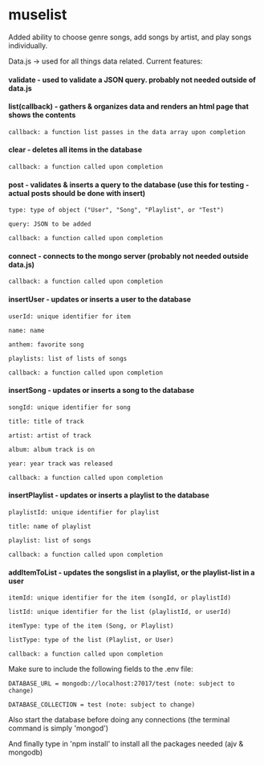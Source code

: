 # muselist
Added ability to choose genre songs, add songs by artist, and play songs individually. 


Data.js -> used for all things data related. Current features:

  #### validate - used to validate a JSON query. probably not needed outside of data.js
  
  
  #### list(callback) - gathers & organizes data and renders an html page that shows the contents
  
    callback: a function list passes in the data array upon completion
    
    
  #### clear - deletes all items in the database
  
    callback: a function called upon completion
    
    
  #### post - validates & inserts a query to the database (use this for testing - actual posts should be done with insert)
  
    type: type of object ("User", "Song", "Playlist", or "Test")
    
    query: JSON to be added
    
    callback: a function called upon completion
    
    
 #### connect - connects to the mongo server (probably not needed outside data.js)
  
    callback: a function called upon completion
    
    
  #### insertUser - updates or inserts a user to the database
  
    userId: unique identifier for item
    
    name: name
    
    anthem: favorite song
    
    playlists: list of lists of songs
    
    callback: a function called upon completion
    
    
  #### insertSong - updates or inserts a song to the database
  
    songId: unique identifier for song
    
    title: title of track
    
    artist: artist of track
    
    album: album track is on
    
    year: year track was released
    
    callback: a function called upon completion
    
    
  #### insertPlaylist - updates or inserts a playlist to the database
    playlistId: unique identifier for playlist
    
    title: name of playlist
    
    playlist: list of songs
    
    callback: a function called upon completion
  
  
  #### addItemToList - updates the songslist in a playlist, or the playlist-list in a user
    itemId: unique identifier for the item (songId, or playlistId)

    listId: unique identifier for the list (playlistId, or userId)

    itemType: type of the item (Song, or Playlist)

    listType: type of the list (Playlist, or User)

    callback: a function called upon completion
  
  
  
  Make sure to include the following fields to the .env file:

    DATABASE_URL = mongodb://localhost:27017/test (note: subject to change)

    DATABASE_COLLECTION = test (note: subject to change)

  
  Also start the database before doing any connections (the terminal command is simply 'mongod')
  
  And finally type in 'npm install' to install all the packages needed (ajv & mongodb)
